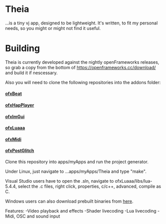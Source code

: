 # Theia
 ...is a tiny vj app, designed to be lightweight.
 It's written, to fit my personal needs, so you might or might not find it useful.
 
 # Building
 Theia is currently developed against the nightly openFrameworks releases, so grab a copy from the bottom of https://openframeworks.cc/download/ and build it if nescessary.
 
 Also you will need to clone the following repositories into the addons folder:
 #### [ofxBeat](https://github.com/darrenmothersele/ofxBeat) 
 #### [ofxHapPlayer](https://github.com/bangnoise/ofxHapPlayer)
 #### [ofxImGui](https://github.com/jvcleave/ofxImGui)
 #### [ofxLuaaa](https://github.com/arnkov/ofxLuaaa)
 #### [ofxMidi](https://github.com/danomatika/ofxMidi)
 #### [ofxPostGlitch](https://github.com/arnkov/ofxPostGlitch)
 
 Clone this repository into apps/myApps and run the project generator.
 
 Under Linux, just navigate to ...apps/myApps/Theia and type "make".
 
 Visual Studio users have to open the .sln, navigate to ofxLuaaa/libs/lua-5.4.4, select the .c files, right click, properties, c/c++, advanced, compile as C.
 
 Windows users can also download prebuilt binaries from [here](https://arnkov.itch.io/theia).

Features:
-Video playback and effects
-Shader livecoding
-Lua livecoding
-Midi, OSC and sound input
